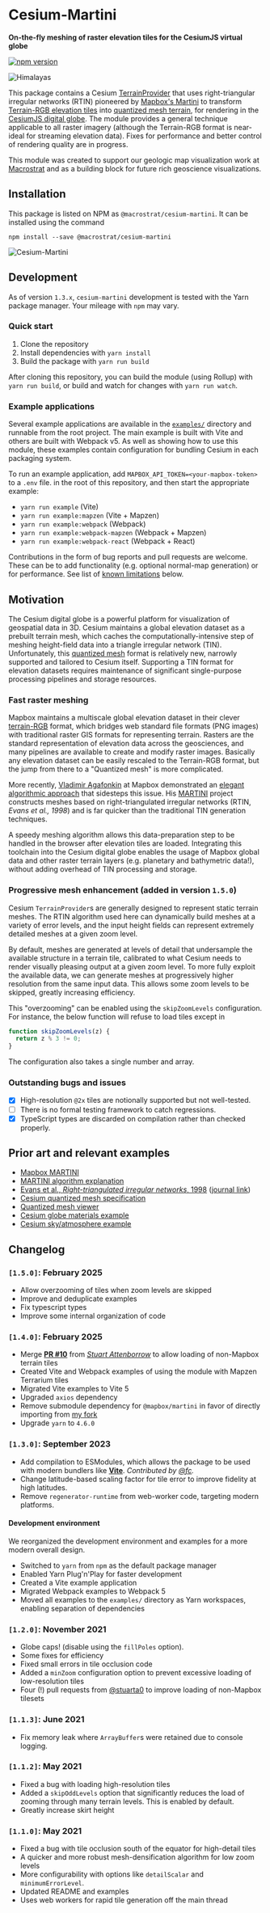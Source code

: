 # Cesium-Martini

**On-the-fly meshing of raster elevation tiles for the CesiumJS virtual globe**

[![npm version](https://badge.fury.io/js/@macrostrat%2Fcesium-martini.svg)](https://badge.fury.io/js/@macrostrat%2Fcesium-martini)

![Himalayas](/img/himalayas.jpg)

This package contains a Cesium
[TerrainProvider](https://cesium.com/docs/cesiumjs-ref-doc/TerrainProvider.html)
that uses right-triangular irregular networks (RTIN) pioneered by
[Mapbox's Martini](https://observablehq.com/@mourner/martin-real-time-rtin-terrain-mesh)
to transform
[Terrain-RGB elevation tiles](https://blog.mapbox.com/global-elevation-data-6689f1d0ba65)
into [quantized mesh terrain](https://github.com/CesiumGS/quantized-mesh), for
rendering in the [CesiumJS digital globe](https://cesium.com). The module
provides a general technique applicable to all raster imagery (although the
Terrain-RGB format is near-ideal for streaming elevation data). Fixes for
performance and better control of rendering quality are in progress.

This module was created to support our geologic map visualization work at
[Macrostrat](https://macrostrat.org) and as a building block for future rich
geoscience visualizations.

## Installation

This package is listed on NPM as `@macrostrat/cesium-martini`. It can be
installed using the command

```
npm install --save @macrostrat/cesium-martini
```

![Cesium-Martini](/img/cesium-martini.png)

## Development

As of version `1.3.x`, `cesium-martini` development is tested with the Yarn
package manager. Your mileage with `npm` may vary.

### Quick start

1. Clone the repository
2. Install dependencies with `yarn install`
3. Build the package with `yarn run build`

After cloning this repository, you can build the module (using Rollup) with
`yarn run build`, or build and watch for changes with `yarn run watch`.

### Example applications

Several example applications are available in the [`examples/`](examples/)
directory and runnable from the root project. The main example is built with
Vite and others are built with Webpack v5. As well as showing how to use this
module, these examples contain configuration for bundling Cesium in each
packaging system.

To run an example application, add `MAPBOX_API_TOKEN=<your-mapbox-token>` to a
`.env` file. in the root of this repository, and then start the appropriate
example:

- `yarn run example` (Vite)
- `yarn run example:mapzen` (Vite + Mapzen)
- `yarn run example:webpack` (Webpack)
- `yarn run example:webpack-mapzen` (Webpack + Mapzen)
- `yarn run example:webpack-react` (Webpack + React)

Contributions in the form of bug reports and pull requests are welcome. These
can be to add functionality (e.g. optional normal-map generation) or for
performance. See list of [known limitations](#current-known-limitations) below.

## Motivation

The Cesium digital globe is a powerful platform for visualization of geospatial
data in 3D. Cesium maintains a global elevation dataset as a prebuilt terrain
mesh, which caches the computationally-intensive step of meshing height-field
data into a triangle irregular network (TIN). Unfortunately, this
[quantized mesh](https://github.com/CesiumGS/quantized-mesh) format is
relatively new, narrowly supported and tailored to Cesium itself. Supporting a
TIN format for elevation datasets requires maintenance of significant
single-purpose processing pipelines and storage resources.

### Fast raster meshing

Mapbox maintains a multiscale global elevation dataset in their clever
[terrain-RGB](https://blog.mapbox.com/global-elevation-data-6689f1d0ba65)
format, which bridges web standard file formats (PNG images) with traditional
raster GIS formats for representing terrain. Rasters are the standard
representation of elevation data across the geosciences, and many pipelines are
available to create and modify raster images. Basically any elevation dataset
can be easily rescaled to the Terrain-RGB format, but the jump from there to a
"Quantized mesh" is more complicated.

More recently, [Vladimir Agafonkin](https://agafonkin.com/) at Mapbox
demonstrated an
[elegant algorithmic approach](https://observablehq.com/@mourner/martin-real-time-rtin-terrain-mesh)
that sidesteps this issue. His [MARTINI](https://github.com/mapbox/martini)
project constructs meshes based on right-triangulated irregular networks (RTIN,
_Evans et al., 1998_) and is far quicker than the traditional TIN generation
techniques.

A speedy meshing algorithm allows this data-preparation step to be handled in
the browser after elevation tiles are loaded. Integrating this toolchain into
the Cesium digital globe enables the usage of Mapbox global data and other
raster terrain layers (e.g. planetary and bathymetric data!), without adding
overhead of TIN processing and storage.

### Progressive mesh enhancement (added in version `1.5.0`)

Cesium `TerrainProvider`s are generally designed to represent static terrain
meshes. The RTIN algorithm used here can dynamically build meshes at a variety
of error levels, and the input height fields can represent extremely detailed
meshes at a given zoom level.

By default, meshes are generated at levels of detail that undersample the
available structure in a terrain tile, calibrated to what Cesium needs to render
visually pleasing output at a given zoom level. To more fully exploit the
available data, we can generate meshes at progressively higher resolution from
the same input data. This allows some zoom levels to be skipped, greatly
increasing efficiency.

This "overzooming" can be enabled using the `skipZoomLevels` configuration. For
instance, the below function will refuse to load tiles except in

```js
function skipZoomLevels(z) {
  return z % 3 != 0;
}
```

The configuration also takes a single number and array.

### Outstanding bugs and issues

- [x] High-resolution `@2x` tiles are notionally supported but not well-tested.
- [ ] There is no formal testing framework to catch regressions.
- [x] TypeScript types are discarded on compilation rather than checked
      properly.

## Prior art and relevant examples

- [Mapbox MARTINI](https://github.com/mapbox/martini)
- [MARTINI algorithm explanation](https://observablehq.com/@mourner/martin-real-time-rtin-terrain-mesh)
- [Evans et al., _Right-triangulated irregular networks_, 1998](https://www.cs.ubc.ca/~will/papers/rtin.pdf)
  ([journal link](https://link.springer.com/article/10.1007/s00453-001-0006-x))
- [Cesium quantized mesh specification](https://github.com/CesiumGS/quantized-mesh)
- [Quantized mesh viewer](https://github.com/heremaps/quantized-mesh-viewer)
- [Cesium globe materials example](https://sandcastle.cesium.com/?src=Globe%20Materials.html)
- [Cesium sky/atmosphere example](https://sandcastle.cesium.com/?src=Sky%20Atmosphere.html)

## Changelog

### `[1.5.0]`: February 2025

- Allow overzooming of tiles when zoom levels are skipped
- Improve and deduplicate examples
- Fix typescript types
- Improve some internal organization of code

### `[1.4.0]`: February 2025

- Merge [**PR #10**](https://github.com/davenquinn/cesium-martini/pull/10) from
  [_Stuart Attenborrow_](https://github.com/stuarta0) to allow loading of
  non-Mapbox terrain tiles
- Created Vite and Webpack examples of using the module with Mapzen Terrarium
  tiles
- Migrated Vite examples to Vite 5
- Upgraded `axios` dependency
- Remove submodule dependency for `@mapbox/martini` in favor of directly
  importing from [my fork](https://github.com/davenquinn/martini)
- Upgrade `yarn` to `4.6.0`

### `[1.3.0]`: September 2023

- Add compilation to ESModules, which allows the package to be used with modern
  bundlers like [**Vite**](https://vitejs.dev). _Contributed by
  [@fc](https://github.com/fc)._
- Change latitude-based scaling factor for tile error to improve fidelity at
  high latitudes.
- Remove `regenerator-runtime` from web-worker code, targeting modern platforms.

#### Development environment

We reorganized the development environment and examples for a more modern
overall design.

- Switched to `yarn` from `npm` as the default package manager
- Enabled Yarn Plug'n'Play for faster development
- Created a Vite example application
- Migrated Webpack examples to Webpack 5
- Moved all examples to the `examples/` directory as Yarn workspaces, enabling
  separation of dependencies

### `[1.2.0]`: November 2021

- Globe caps! (disable using the `fillPoles` option).
- Some fixes for efficiency
- Fixed small errors in tile occlusion code
- Added a `minZoom` configuration option to prevent excessive loading of
  low-resolution tiles
- Four (!) pull requests from [@stuarta0](https://github.com/stuarta0) to
  improve loading of non-Mapbox tilesets

### `[1.1.3]`: June 2021

- Fix memory leak where `ArrayBuffer`s were retained due to console logging.

### `[1.1.2]`: May 2021

- Fixed a bug with loading high-resolution tiles
- Added a `skipOddLevels` option that significantly reduces the load of zooming
  through many terrain levels. This is enabled by default.
- Greatly increase skirt height

### `[1.1.0]`: May 2021

- Fixed a bug with tile occlusion south of the equator for high-detail tiles
- A quicker and more robust mesh-densification algorithm for low zoom levels
- More configurability with options like `detailScalar` and `minimumErrorLevel`.
- Updated README and examples
- Uses web workers for rapid tile generation off the main thread

